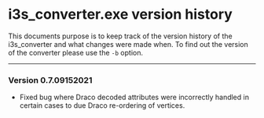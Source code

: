 # i3s_converter.exe version history

This documents purpose is to keep track of the version history of the i3s_converter and what changes were made when. To find out the version of the converter please use the `-b` option.

------------------

### Version 0.7.09152021
- Fixed bug where Draco decoded attributes were incorrectly handled in certain cases to due Draco re-ordering of vertices.